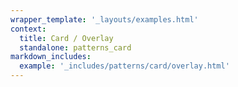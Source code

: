 ```yaml
---
wrapper_template: '_layouts/examples.html'
context:
  title: Card / Overlay
  standalone: patterns_card
markdown_includes:
  example: '_includes/patterns/card/overlay.html'
---
```


